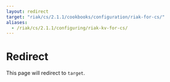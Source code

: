 ```yaml
---
layout: redirect
target: "riak/cs/2.1.1/cookbooks/configuration/riak-for-cs/"
aliases:
  - /riak/cs/2.1.1/configuring/riak-kv-for-cs/
---
```


# Redirect

This page will redirect to `target`.
